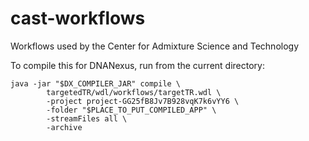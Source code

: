 # cast-workflows
Workflows used by the Center for Admixture Science and Technology

To compile this for DNANexus, run from the current directory:

```
java -jar "$DX_COMPILER_JAR" compile \
        targetedTR/wdl/workflows/targetTR.wdl \
        -project project-GG25fB8Jv7B928vqK7k6vYY6 \
        -folder "$PLACE_TO_PUT_COMPILED_APP" \
        -streamFiles all \
        -archive
```
